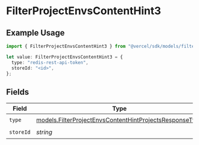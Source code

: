 # FilterProjectEnvsContentHint3

## Example Usage

```typescript
import { FilterProjectEnvsContentHint3 } from "@vercel/sdk/models/filterprojectenvsop.js";

let value: FilterProjectEnvsContentHint3 = {
  type: "redis-rest-api-token",
  storeId: "<id>",
};
```

## Fields

| Field                                                                                                                    | Type                                                                                                                     | Required                                                                                                                 | Description                                                                                                              |
| ------------------------------------------------------------------------------------------------------------------------ | ------------------------------------------------------------------------------------------------------------------------ | ------------------------------------------------------------------------------------------------------------------------ | ------------------------------------------------------------------------------------------------------------------------ |
| `type`                                                                                                                   | [models.FilterProjectEnvsContentHintProjectsResponseType](../models/filterprojectenvscontenthintprojectsresponsetype.md) | :heavy_check_mark:                                                                                                       | N/A                                                                                                                      |
| `storeId`                                                                                                                | *string*                                                                                                                 | :heavy_check_mark:                                                                                                       | N/A                                                                                                                      |